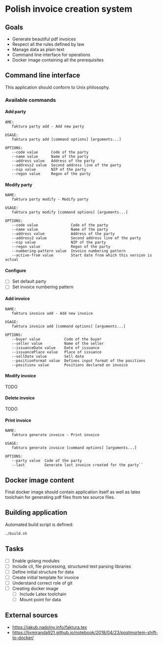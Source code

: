
# Polish invoice creation system

## Goals

* Generate beautiful pdf invoices
* Respect all the rules defined by law
* Manage data as plain text
* Command line interface for operations
* Docker image containing all the prerequisites

## Command line interface

This application should conform to Unix philosophy.

### Available commands

#### Add party

```
AME:
   faktura party add - Add new party

USAGE:
   faktura party add [command options] [arguments...]

OPTIONS:
   --code value      Code of the party
   --name value      Name of the party
   --address value   Address of the party
   --address2 value  Second address line of the party
   --nip value       NIP of the party
   --regon value     Regon of the party
```

#### Modify party

```
NAME:
   faktura party modify - Modify party

USAGE:
   faktura party modify [command options] [arguments...]

OPTIONS:
   --code value               Code of the party
   --name value               Name of the party
   --address value            Address of the party
   --address2 value           Second address line of the party
   --nip value                NIP of the party
   --regon value              Regon of the party
   --numbering-pattern value  Invoice numbering pattern
   --active-from value        Start date from which this version is actual
```

#### Configure

* [ ] Set default party
* [ ] Set invoice numbering pattern

#### Add invoice

```
NAME:
   faktura invoice add - Add new invoice

USAGE:
   faktura invoice add [command options] [arguments...]

OPTIONS:
   --buyer value           Code of the buyer
   --seller value          Name of the seller
   --issuanceDate value    Date of issuance
   --issuancePlace value   Place of issuance
   --sellDate value        Sell date
   --positionFormat value  Defines input format of the positions
   --positions value       Positions declared on invoice
```

#### Modify invoice

TODO

#### Delete invoice

TODO

#### Print invoice

```
NAME:
   faktura generate invoice - Print invoice

USAGE:
   faktura generate invoice [command options] [arguments...]

OPTIONS:
   --party value  Code of the party
   --last         Generate last invoice created for the party``
```

## Docker image content

Final docker image should contain application itself
as well as latex toolchain for generating pdf files
from tex source files.

## Building application

Automated build script is defined:

```sh
./build.sh
```

## Tasks

* [ ] Enable golang modules
* [ ] Include cli, file processing, structured text parsing libraries
* [ ] Define initial structure for data
* [ ] Create initial template for invoice
* [ ] Understand correct role of git
* [ ] Creating docker image
    * [ ] Include Latex toolchain
    * [ ] Mount point for data

## External sources

* https://jakub.nadolny.info/faktura.tex
* https://ljvmiranda921.github.io/notebook/2018/04/23/postmortem-shift-to-docker/
